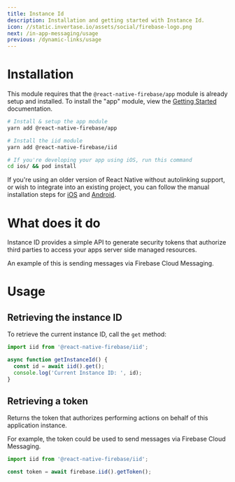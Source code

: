 ```yaml
---
title: Instance Id
description: Installation and getting started with Instance Id.
icon: //static.invertase.io/assets/social/firebase-logo.png
next: /in-app-messaging/usage
previous: /dynamic-links/usage
---
```


# Installation

This module requires that the `@react-native-firebase/app` module is already setup and installed. To install the "app" module, view the
[Getting Started](/) documentation.

```bash
# Install & setup the app module
yarn add @react-native-firebase/app

# Install the iid module
yarn add @react-native-firebase/iid

# If you're developing your app using iOS, run this command
cd ios/ && pod install
```

If you're using an older version of React Native without autolinking support, or wish to integrate into an existing project,
you can follow the manual installation steps for [iOS](/iid/usage/installation/ios) and [Android](/iid/usage/installation/android).

# What does it do

Instance ID provides a simple API to generate security tokens that authorize third parties to access your apps server side
managed resources.

An example of this is sending messages via Firebase Cloud Messaging.

# Usage

## Retrieving the instance ID

To retrieve the current instance ID, call the `get` method:

```js
import iid from '@react-native-firebase/iid';

async function getInstanceId() {
  const id = await iid().get();
  console.log('Current Instance ID: ', id);
}
```

## Retrieving a token

Returns the token that authorizes performing actions on behalf of this application instance.

For example, the token could be used to send messages via Firebase Cloud Messaging.

```js
import iid from '@react-native-firebase/iid';

const token = await firebase.iid().getToken();
```
